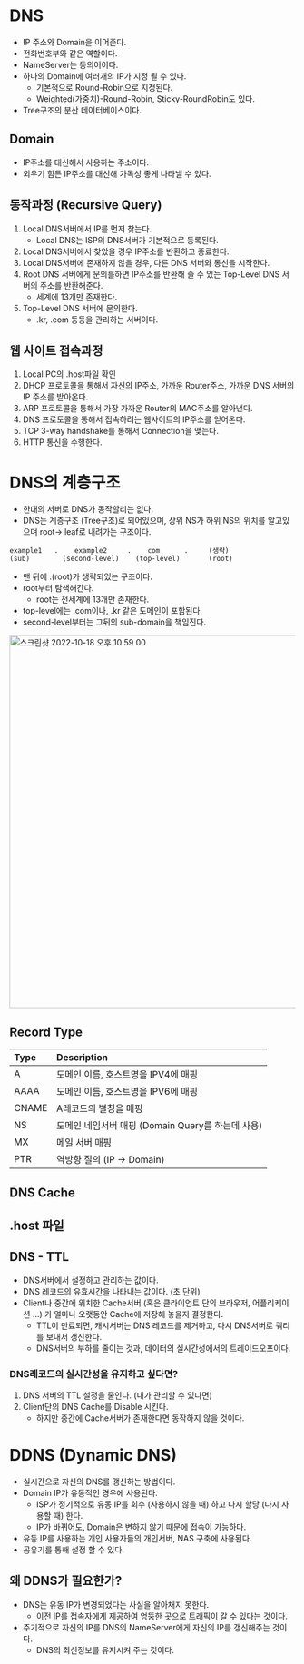 # DNS
- IP 주소와 Domain을 이어준다.
- 전화번호부와 같은 역할이다.
- NameServer는 동의어이다.
- 하나의 Domain에 여러개의 IP가 지정 될 수 있다.
  - 기본적으로 Round-Robin으로 지정된다.
  - Weighted(가중치)-Round-Robin, Sticky-RoundRobin도 있다. 
- Tree구조의 분산 데이터베이스이다.

## Domain
- IP주소를 대신해서 사용하는 주소이다.
- 외우기 힘든 IP주소를 대신해 가독성 좋게 나타낼 수 있다.

## 동작과정 (Recursive Query)
1. Local DNS서버에서 IP를 먼저 찾는다.
   - Local DNS는 ISP의 DNS서버가 기본적으로 등록된다.
2. Local DNS서버에서 찾았을 경우 IP주소를 반환하고 종료한다.
3. Local DNS서버에 존재하지 않을 경우, 다른 DNS 서버와 통신을 시작한다.
4. Root DNS 서버에게 문의를하면 IP주소를 반환해 줄 수 있는 Top-Level DNS 서버의 주소를 반환해준다.
   - 세계에 13개만 존재한다. 
5. Top-Level DNS 서버에 문의한다.
    - .kr, .com 등등을 관리하는 서버이다.

## 웹 사이트 접속과정
1. Local PC의 .host파일 확인
2. DHCP 프로토콜을 통해서 자신의 IP주소, 가까운 Router주소, 가까운 DNS 서버의 IP 주소를 받아온다.
3. ARP 프로토콜을 통해서 가장 가까운 Router의 MAC주소를 알아낸다.
4. DNS 프로토콜을 통해서 접속하려는 웹사이트의 IP주소를 얻어온다.
5. TCP 3-way handshake를 통해서 Connection을 맺는다.
6. HTTP 통신을 수행한다.

# DNS의 계층구조
- 한대의 서버로 DNS가 동작할리는 없다.
- DNS는 계층구조 (Tree구조)로 되어있으며, 상위 NS가 하위 NS의 위치를 알고있으며 root-> leaf로 내려가는 구조이다.

```text
example1   .    example2     .    com      .     (생략)
(sub)        (second-level)    (top-level)       (root)
```
- 맨 뒤에 .(root)가 생략되있는 구조이다.
- root부터 탐색해간다. 
  - root는 전세계에 13개만 존재한다.
- top-level에는 .com이나, .kr 같은 도메인이 포함된다.
- second-level부터는 그뒤의 sub-domain을 책임진다.

<img width="657" alt="스크린샷 2022-10-18 오후 10 59 00" src="https://user-images.githubusercontent.com/57896918/196460530-c44fe2fe-b409-42c1-89bc-8d864d07e397.png">

## Record Type
| Type  | Description                         |
|:------|:------------------------------------|
| A     | 도메인 이름, 호스트명을 IPV4에 매핑              |
| AAAA  | 도메인 이름, 호스트명을 IPV6에 매핑              | 
| CNAME | A레코드의 별칭을 매핑                        |
| NS    | 도메인 네임서버 매핑  (Domain Query를 하는데 사용) |
| MX    | 메일 서버 매핑                            |
| PTR   | 역방향 질의 (IP -> Domain)               |


## DNS Cache

## .host 파일


## DNS - TTL
- DNS서버에서 설정하고 관리하는 값이다.
- DNS 레코드의 유효시간을 나타내는 값이다. (초 단위)
- Client나 중간에 위치한 Cache서버 (혹은 클라이언트 단의 브라우저, 어플리케이션 ...) 가 얼마나 오랫동안 Cache에 저장해 놓을지 결정한다.
  - TTL이 만료되면, 캐시서버는 DNS 레코드를 제거하고, 다시 DNS서버로 쿼리를 보내서 갱신한다.
  - DNS서버의 부하를 줄이는 것과, 데이터의 실시간성에서의 트레이드오프이다.

### DNS레코드의 실시간성을 유지하고 싶다면?
1. DNS 서버의 TTL 설정을 줄인다. (내가 관리할 수 있다면)
2. Client단의 DNS Cache를 Disable 시킨다.
   - 하지만 중간에 Cache서버가 존재한다면 동작하지 않을 것이다.

# DDNS (Dynamic DNS)
- 실시간으로 자신의 DNS를 갱신하는 방법이다.
- Domain IP가 유동적인 경우에 사용된다.
  - ISP가 정기적으로 유동 IP를 회수 (사용하지 않을 때) 하고 다시 할당 (다시 사용할 때) 한다. 
  - IP가 바뀌어도, Domain은 변하지 않기 때문에 접속이 가능하다.
- 유동 IP를 사용하는 개인 사용자들의 개인서버, NAS 구축에 사용된다.
- 공유기를 통해 설정 할 수 있다.

## 왜 DDNS가 필요한가?
- DNS는 유동 IP가 변경되었다는 사실을 알아채지 못한다.
  - 이전 IP를 접속자에게 제공하여 엉뚱한 곳으로 트래픽이 갈 수 있다는 것이다.
- 주기적으로 자신의 IP를 DNS의 NameServer에게 자신의 IP를 갱신해주는 것이다.
  - DNS의 최신정보를 유지시켜 주는 것이다.
